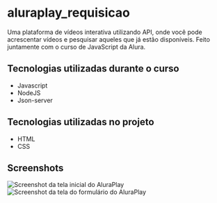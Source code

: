 # aluraplay_requisicao
Uma plataforma de vídeos interativa utilizando API, onde você pode acrescentar vídeos e pesquisar aqueles que já estão disponíveis. Feito juntamente com o curso de JavaScript da Alura.

## Tecnologias utilizadas durante o curso
* Javascript
* NodeJS
* Json-server

## Tecnologias utilizadas no projeto
* HTML
* CSS

## Screenshots
![Screenshot da tela inicial do AluraPlay](https://imgur.com/aymxEsh.png)
![Screenshot da tela do formulário do AluraPlay](https://imgur.com/ShNADf2.png)
